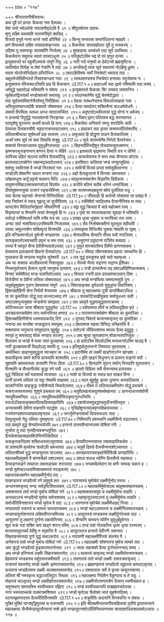 +++
title = "११७"

+++
श्रीनारायणीश्रीरुवाच-  
कथं पूर्वे वरं प्राप्ताः कैकसा नाम दैत्यकाः ।  
येषां जयो भवेल्लोके नारायणीमृधेऽपि वै ॥१ ॥
श्रीपुरुषोत्तम उवाच-  
शृणु लक्ष्मि कथयामि नारायणीमृते क्वचित् ।  
विजयो वृणुते नान्यं चान्ते जयो हरिश्रिते ॥२ ॥
किन्तु सन्तपसा सम्यगेधितानां महाहवे ।  
क्षणं विभाव्यते लक्ष्मि जयवन्नाशकृज्जयः ॥३ ॥
कैकसेयाः सप्तसहोदराः पूर्वे तु भास्करम् ।  
उद्दिश्य तु तपश्चक्रुः शतवर्षाणि निर्जलम् ॥४ ॥
शुष्कप्राया अभवंस्ते तदा सूर्य उपस्थितः ।  
कैकसेयान् समुवाच भवतां तपसाऽधुना ॥५ ॥
परितुष्टोऽस्मि भद्रं वो वरं वृणुत दानवः ।  
इत्युक्तास्ते वरं वव्रुर्योऽस्माकं संयुगे रिपुः ॥६ ॥
नारी नरो मनुष्यो बा देवोऽन्यो ब्रह्मसृष्टिजः ।  
उपतिष्ठेत तिर्यक् च तेषां नेत्राणि वै तदा ॥७ ॥
अन्धीकर्तुं त्वया सूर्य स्थातव्यं नोऽक्षिषु ध्रुवम् ।  
भवता घोरतेजोभिर्दहता प्रतिरोधिनः ॥८ ॥
तथाऽक्षिविषयः सर्वो निश्चेष्टो भवतात् तदा ।  
चक्षुस्तेजोविहीनास्ते रिपवश्चान्धतां गताः ॥९ ॥
स्तब्धशस्त्राश्च निश्चेष्टा हन्तव्याः स्युर्जयश्च नः ।  
इत्युक्तश्च रविस्तथाऽत्त्विति प्राह हि कैकसान् ॥3.117.१ ०॥
प्राहाऽधर्मॆ यदा द्रक्ष्ये गमिष्यामि तदा लयम् ।  
धर्मयुद्धे सहायोऽहं भविष्यामि न संशयः ॥११ ॥
इत्युक्तास्ते कैकसाः श्रि! जयवत् जयमानिनः ।  
सूर्यबलाद्विजयार्थं भण्डोक्तास्ते समाययुः ॥१ २॥
वरदानबलेनैव युद्धे चेरुर्मदोद्धताः ।  
तदा सूर्यसमाविष्टनेत्रैस्तैस्तु निरीक्षिताः ॥१ ३॥
देवताः स्तब्धनेत्राश्च विफलोत्साहतां गताः ।  
अभिभूताश्चान्ध्यदोषैः शक्तयो जोषमासत ॥१४॥
दैत्या व्यमर्दयन् शक्तिसैन्यं चाऽधर्मयोधनैः ।  
लक्ष्म्यो विरमिताः स्तब्धा अन्धा व्यापारवर्जिताः ॥१५॥
अदृष्टयोऽभवँस्तासां युद्धं योग्यं न धर्मजम् ।  
न हन्तव्यो रिपुर्युद्धे न्यस्तशस्त्रो निरङ्गकः ॥१ ६॥
पिबन् द्रवन् पतितश्च बद्धः शरणमागतः ।  
एतादृशेषु युञ्जाना अधर्मो बाधते हि तान् ॥१७॥
कैकसेया अनिवार्य जघ्नुः शरादिभिः सतीः ।  
देव्यस्ता दैत्यशस्त्रौघैः स्पृष्टगात्रास्तदाऽभवन् ॥१८॥
हाहाकरं तदा कृत्वा सस्मरुर्ललितेश्वरीम् ।  
ललिताश्रीस्तदा सूर्यमधर्मं प्राह सत्वरम् ॥१९॥
अयुध्यतां हि योद्धृणां ताडनं दैत्यकारितम् ।  
अधर्मं पश्य सूर्य त्वं कथं तिष्ठसि शत्रुषु ॥3.117.२०॥
सूर्यः शापभयेनैव निर्गतो दैत्यनेत्रतः ।  
शक्तयो विगतान्ध्याश्च युयुधुर्वेगतस्तदा ॥२१ ॥
सिंहनादैर्विनद्यैषून् मोचयामासुरुल्बणान् ।  
कृष्णरूपभुजङ्गाभान् बाणान् दैत्या न सेहिरे ॥२२॥
इतस्ततो मृद्यमानाः स्थितिं तत्र न लेभिरे ।  
सावित्र्या प्रहितं चाऽस्त्रं सावित्रं दैत्यकोटिषु ॥२३॥
काकसेयाश्च ते सप्त तथा सैन्यस्य कोटयः ।  
हतास्तदाऽस्त्रवेगेन रक्तनद्यस्ततोऽभवन् ॥२४॥
हतशिष्टाः कतिपया भण्डं जग्मुरसुप्रियाः ।  
शशंसुः स्वविनाशं वै भण्डो निराशतां गतः ॥२५॥
सावित्रीं विजयं प्राप्तां शशंसुर्देवतागणाः ।  
भण्डोऽपि शेषवर्गेण चकार मन्त्रणां तदा ॥२६॥
अहो दैत्यकुलानां वै विनाशः समजायत ।  
उपेक्षामधुना कर्तुं प्रवृत्तो बलवान् विधिः ॥२७॥
मद्भृत्यनाममात्रेण विद्रवन्ति दिवौकसः ।  
तादृशानामिहाऽस्माकमागतोऽयं विपर्ययः ॥२८॥
करोति बलिनं क्लीबं धनिनं धनवर्जितम् ।  
दीर्घायुषमनायुष्कं राजानं रङ्कसेविनम् ॥२९॥
क्व सत्त्वमस्मद्बाहूनां क्वेयं दुर्ललिता वधूः ।  
यया चेट्या महागर्वाः सेनान्यो विनिपातिताः ॥3.117.३०॥
जीवग्राहो हि कर्तव्यो भोक्तव्या सा प्रसह्य वै ।  
तदा निर्वापणं मे स्याद् गृह्णन्तु तां सुजीविताम् ॥३ १॥
स्त्रीवेषैर्वा भवद्भिश्च दैत्यानीभिश्च वा तथा ।  
कापट्येन मिलिताभिर्गृह्यतां जीवयोगिनी ॥३२॥
यद्वा युद्धं क्रियतां वै चाग्रे महोल्बणं परम् ।  
विकृष्यन्तां च सैन्यानि तासां सेनामुखे हि नः ॥३३॥
पृष्ठे सा स्वल्पसाहाय्या सुग्राहा मे भविष्यति ।  
ततोऽहं स्त्रीवेषधर्ता यामि तत्रैव यत्र सा ॥३४॥
प्रसह्य धृत्वा भुक्त्वा च मारयित्वा ततः परम् ।  
अन्याः सर्वा नाशयित्वाऽऽगमिष्यामि निजालयम् ॥३५॥
सैव निःशेषशक्तीनां मूलभूता महीयसी ।  
तस्याः समूलनाशेन शक्तिवृन्दं विनश्यति ॥३६॥
तामाकृष्य विजित्यैव भुक्त्वा नेष्यामि वा गृहम् ।  
इति मन्त्रितमन्त्रोऽयं दुर्मन्त्री भण्डदानवः ॥३७॥
सेनापतींश्च सैन्यानि नीत्वा ययौ रणाजिरम् ।  
सायङ्कालोऽभवच्चापि प्रवृत्तं च तमः परम् ॥३८॥
असुराणां प्रदुष्टानां रात्रिरेव बलप्रदा ।  
तस्यां वै व्यापृतं सैन्यं देवीसैन्याग्रतोऽभवत् ॥३९॥
युयुधे शस्त्रघातैश्च तिमिरे प्राणनाशकम् ।  
देव्यस्तत्र प्रताड्यन्ते म्रियन्ते दैत्यकोटयः ॥3.117.४०॥
जीवदा जीवनाशाश्च प्रहाराः सम्भवन्ति हि ।  
गुप्ताचारा हि भण्डस्य ययुर्यत्र सुरेश्वरी ॥४१ ॥
तत्र युद्धं प्रचक्रुश्च पृष्ठे चाग्रे महामृधम् ।  
अथ याः शक्तयः कालीप्रभतयो निशासुखाः ॥४२॥
भैरव्यो भैरवा रुद्रगणा रुद्राण्य ईशिकाः ।  
निजघ्नुर्दानवान् दैत्यान् भूत्यो जघ्नुश्च दानवान् ॥४३॥
रात्रौ दानवसैन्यं तद् दशाऽक्षौहिणिकात्मकम् ।  
विनष्टं सर्वमेवैतद् भण्डः पलायितोऽभवत् ॥४४॥
विभाता रजनी प्रातः प्रसन्नाश्चाऽभवन् दिशः ।  
विजेत्रीणां च देवीनां ललिता तोषमासदत् ॥४५॥
अथ भण्डो मन्त्रयित्वा सममात्मसुतैः पुनः ।  
चतुर्बाहुमुखान् पुत्रान् प्रेषयामास संयुगे ॥४६॥
त्रिंशत्सङ्ख्या दुर्मदास्ते युयुधुश्च दिवानिशम् ।  
द्विशत्यक्षौहिणी सेना निर्ययौ वेगवत्तमा ॥४७॥
श्रीबाला तु महालक्ष्म्याः पुत्री सन्तोषिकाऽभिधा ।  
या सा कुमारिका योद्धुं तदा सज्जाऽभवद् रणे ॥४८॥
शतकोटिसखीयुक्ता सर्वायुधधरा सती ।  
अष्टादशभुजायुक्ता भण्डसेनां समद्रवत् ॥४९॥
ततः प्रववृते युद्धमत्युद्धतपराक्रमम् ।  
कोटिरूपधरा जाता श्रीबाला युद्धदुर्मदा ॥3.117.५० ॥
दर्शयामास शौर्यं च ललितादुहिता मृधे ।  
अस्त्रप्रत्यस्त्रमोक्षेण तान् सर्वानभिनत् क्षणात् ॥५ १॥
नारायणास्त्रमोक्षेण श्रीबाला सा कुमारिका ।  
द्विशत्यक्षौहिणीसैन्यं भस्मसादकरोद् दिने ॥५२ ॥
युगपत् त्रिंशतो बाजानवासृजत् सा कुमारिका ।  
ननान्दा तव सन्तोषा भण्डसुतान् यमगृहम् ॥५३॥
प्रेषयामास सहसा विभिद्य तच्छिरांसि वै ।  
शक्तयश्च जगुस्तत्र साघुवादान् मुहुर्मुहुः ॥५४॥
ततोऽन्ये जीविताशाश्च स्वल्पा दैत्या प्रदुद्रुवुः ।  
स्वगृहं तु समासाद्य शोकं भण्डाय सञ्जगुः ॥५५॥
अथ श्रुत्वा सुतान्नष्टान् शोकानलपरिप्लुतः ।  
विललाप स भण्डो वै मत्वा जातं कुलक्षयम् ॥५६॥
हा हतोऽस्मि विपन्नोऽस्मि मन्दभाग्योऽस्मि चाऽद्य वै ।  
नारी कुलक्षयकर्त्री विद्यतेऽद्य ममापि तु ॥५७॥
इतिमूर्छालुप्तभानो निष्पपात भुवस्तलम् ।  
अथोत्थितः खड्गमुग्रमुद्धृत्य व्याजहार सः ॥५८॥
इदानीमेव तां लक्ष्मीं खड्गेनाऽनेन खण्डशः ।  
शकलीकृत्य समरे शान्तिं प्राप्स्यामि शाश्वतीम् ॥५९॥
इति खड्गं विधुन्वन् स प्रलपन् सङ्गरे ययौ ।  
चूषयामि समस्तास्ताः करवाणि निजाः प्रियाः ॥3.117.६०॥
छिनदानि सुरान् सर्वान् भिनदानि सुरालयान् ।  
पिनषाणि च सैन्यानीत्येवं क्रुद्धा रणे ययौ ॥६१ ॥
भ्रातरो विहिताः सर्वे सेनान्यश्च हतास्ततः ।  
युद्धं त्रिदिवसं सर्वं मन्नाशार्थं व्यजायत ॥६२॥
नाशो वा विजयो वा स्यान्न बलं स्वबलं विना ।  
पत्नीं प्राप्स्ये ललितां तां यद्वा नेष्यामि तत्क्षयम् ॥६३॥
वदन् मुहुर्मुहुः कृत्वा धुन्वानः करवालिकाम् ।  
कालाग्निरिव सङ्क्रुद्धः स्त्रीसैन्याग्रे स्थितोऽभवत् ॥६४॥
वीक्ष्य तं ललितालक्ष्मीस्तेन योद्धुं प्रचक्रमे ।  
चक्रराजरथस्तस्याः शुशुभे प्रचचाल तम् ॥६५॥
चतुर्वेदमहाचक्रपुरुषार्थमहाभयः ॥
आनन्दध्वजसंशोभी नवभूमिसमन्वितः ॥६६॥
नवभूमिस्थदेवीभिराकृष्टगुरुधन्विभिः ।  
परार्धाऽधिकसङ्ख्यातदिव्यादिव्यसहायिभिः ॥६७॥
दशयोजनमुन्नद्धश्चतुर्योजनविस्तृतः ।  
अन्यासामपि देवीनां वाहनानि परार्द्धशः ॥६८॥
नृसिंहोष्ट्रनरव्यालमृगपक्षिहयास्तथा ।  
गजभेरुण्डशरभव्याघ्रवातमृगादयः ॥६९॥
जगर्जुर्भण्डनाशार्थं दिव्यरूपधराः सदा ।  
देवदुन्दुभयो नेदुः पतिताः पुष्पवृष्टयः ॥3.117.७०॥
निमित्तानि प्रशस्तानि लक्ष्मीसैन्ये तदाऽभवन् ।  
तदा प्रववृते युद्धं सेनयोरुभयोरपि॥७१॥
हन्यन्ते दानवसैन्यान्यजस्रं योषितां गणैः ।  
भूर्जाता तु तदा नृत्यद्दैत्यकबन्धपूरिता ॥७२।  
दैत्यकेशसहस्राढ्यशिरोभिर्नारिकेलिता ।  
चक्रकृत्तकरिग्रामा शक्तिध्वस्ताऽसुराशया ॥७३॥
दैत्यवीराननव्याप्ता रक्तवाहातिकर्दमा ।  
यां प्रपश्यामि मृत्योश्च त्रासोऽपि समजायत ॥७४॥
चतुर्थे दिवसे दैत्यसैन्यनाशोऽभवत्ततः ।  
ललिताश्रीसमं युद्धं भण्डासुरस्य चाऽभवत् ॥७५॥
अस्त्रप्रत्यस्त्रसङ्क्षोभैर्विशिखैः प्राणहारिभिः ।  
महालक्ष्मीप्रमुक्तो वै बाणश्चैको दशाऽभवन् ॥७६॥
दशधा शतधा व्योम्नि दैत्यसैन्ये सहस्रधा ।  
दैत्याङ्गसङ्गे सम्प्राप्ता लक्षसङ्ख्याः शरास्तदा ॥७७॥
भण्डमर्मप्रभेदान् सा बाणैः सम्यक् चकार ह ।  
भण्डो मुमोचाऽन्धतामिस्राख्यमस्त्रं भयङ्करम् ॥७८।  
महाभास्करबाणेन महालक्ष्मीर्नुनोद तत् ।  
पाखण्डास्त्रं भण्डदैत्यो रणे प्रमुमुचे ततः ॥७९॥
गायत्र्यस्त्रं मुमोचेयं लक्ष्मीर्नुनोद तत्ततः ।  
अन्धास्त्रमसृजद् भण्डः सर्वदृष्टिविघातकम् ॥3.117.८०॥
महालक्ष्मीर्मुमोचाऽथ चाक्षुष्मतमहास्त्रकम् ।  
अशक्त्यस्त्रं ततो भण्डो मुमोच योषितां गणे ॥८१॥
महाशक्त्यस्त्रमुग्रं च लक्ष्मीर्मुमोच तत्प्रति ।  
अन्तकाऽस्त्रं भण्डदैत्यो मुमोच सर्वनाशकम् ॥८२॥
महामृत्युञ्जयाऽस्त्रं तु लक्ष्मीर्मुमोच तत्प्रति ।  
सर्वाधीतिविनाशास्त्रं भण्डो मुमोच वै तदा ॥८३॥
धारणास्त्रं मुमोचेयं लक्ष्मीर्मेधाप्रदं निजाः ।  
भण्डस्ततो भयास्त्रं च कमला चाभयास्त्रकम् ॥८४॥
भण्डो महाऽऽमयास्त्रं च लक्ष्मीर्निरामयास्त्रकम् ।  
भण्डश्चायुर्नाशनास्त्रं लक्ष्मिर्योगास्त्रमित्यथ ॥८९॥
आसुरास्त्रं भण्डकश्च लक्ष्मीर्दुर्गास्त्रकं तदा ।  
आसुराणां तु लक्षाणां दुर्गानां लक्षयोगिनाम् ॥८६॥
सैन्यानि चाभवन् व्योम्नि युयुधुर्बहुवेगतः ।  
शूलं चक्रं गदां शक्तिं चापं खड्गं शरान् पविम् ॥८७॥
दण्डं पाशं गोलकाँश्च धृत्वा धृत्वा परस्परम् ।  
मारयामासुरत्यर्थं देवीषु न स्पृशन्ति वै ॥८८॥
आसुरास्तत्र हन्यन्ते देवीगणैः समन्ततः ।  
सिंहवाहनमारुह्य दुर्गा युद्धं तथाऽकरोत् ॥८९॥
नारायणी महालक्ष्मीर्विजयं संलभेत वै ।  
अर्णवास्त्रं ततो भण्डो मुमोच योषितां गणे ॥3.117.९०॥
महालक्ष्मीः शोषणास्त्रं मुमोच त्वम्बरे ततः ।  
अथ क्रुद्धो भण्डदैत्यो हुङ्कारमातनोत्ततः ॥९१ ॥
जाताः सहस्रशो दैत्या दुर्गास्ताननयद् यमम् ।  
अथ भण्डो हरिण्यस्रं लक्ष्मीः सिंहास्त्रमातनोत् ॥९२॥
बल्यस्त्रं चासृजद् भण्डो लक्ष्मीर्वामनमस्त्रकम् ।  
हैहयास्त्रं भण्डकश्च पर्शुरामास्त्रमीश्वरी ॥९३॥
रावणास्त्रं ततो भण्डो लक्ष्मीः रामास्त्रमासृजत् ।  
राजास्त्रं व्यातनोद् भण्डो लक्ष्मीः कृष्णास्त्रमातनोत् ॥९४॥
ब्रह्माण्डास्त्रं भण्डदैत्यो व्यूहास्त्रं कमलाऽसृजत् ।  
कल्पस्त्रं भण्डदैत्यश्च लक्ष्मीः कल्क्यस्त्रमातनोत् ॥९५॥
दशावताराः सर्वे ते कृत्वा चासुरनाशनम् ।  
ललितां श्रीं नमस्कृत्य बद्धाञ्जलिपुटाः स्थिताः ॥९६॥
महालक्ष्म्या निदेशेन वैकुण्ठाय च ते ययुः ।  
मोहास्त्रं चाऽसृजद् भण्डो लक्ष्मीर्ज्ञानास्त्रमातनोत् ॥९७॥
लक्ष्मीर्नारायणास्त्रेण दैत्यान् भस्मीचकार ह ।  
चमूनाथान् समस्ताँश्च भस्मीचकार वह्निना ॥९८॥
भण्डं भस्मीचकारापि परब्रह्मास्त्रतेजसा ।  
नगरं भस्मसाच्चक्रे तलमात्रमशिष्यत ॥९९॥
भण्डो मृतोऽथ त्रैलोक्यं जातं सुहर्षनादितम् ।  
पठनाच्छ्रवणादस्य दैत्यभीतिर्विनश्यति ॥3.117.१ ००॥
शत्रुभीतिः कदनानि विनश्यन्ति न संशयः ।  
भुक्तिं मुक्तिं भाग्यमृद्धिमुत्तमां च भजन्त्यपि ॥१० १॥
इति श्रीलक्ष्मीनारायणीयसंहितायां तृतीये द्वापरसन्ताने महालक्ष्म्याः सैन्यैर्भण्डासुरसैन्यानां नाशे कृते भण्डासुरनाशोऽपीतिनिरूपणनामा सप्तदशाधिकशततमोऽध्यायः ॥११७ ॥
    

